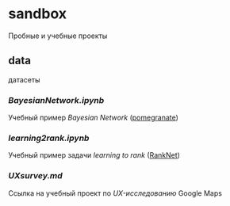 # sandbox
Пробные и учебные проекты

## data
датасеты

### _BayesianNetwork.ipynb_
Учебный пример _Bayesian Network_ ([pomegranate](https://pomegranate.readthedocs.io/en/latest))

### _learning2rank.ipynb_
Учебный пример задачи _learning to rank_ ([RankNet](https://github.com/ysyyork/RankNet/blob/master/main.py))

### _UXsurvey.md_
Ссылка на учебный проект по _UX-исследованию_ Google Maps
